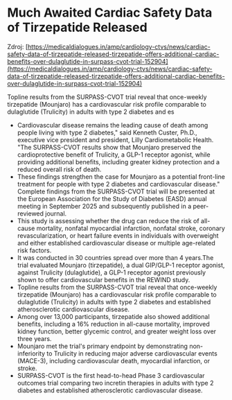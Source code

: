 # Much Awaited Cardiac Safety Data of Tirzepatide Released

Zdroj: [https://medicaldialogues.in/amp/cardiology-ctvs/news/cardiac-safety-data-of-tirzepatide-released-tirzepatide-offers-additional-cardiac-benefits-over-dulaglutide-in-surpass-cvot-trial-152904](https://medicaldialogues.in/amp/cardiology-ctvs/news/cardiac-safety-data-of-tirzepatide-released-tirzepatide-offers-additional-cardiac-benefits-over-dulaglutide-in-surpass-cvot-trial-152904)

Topline results from the SURPASS-CVOT trial reveal that once-weekly tirzepatide (Mounjaro) has a cardiovascular risk profile comparable to dulaglutide (Trulicity) in adults with type 2 diabetes and es

- Cardiovascular disease remains the leading cause of death among people living with type 2 diabetes," said Kenneth Custer, Ph.D., executive vice president and president, Lilly Cardiometabolic Health. "The SURPASS-CVOT results show that Mounjaro preserved the cardioprotective benefit of Trulicity, a GLP-1 receptor agonist, while providing additional benefits, including greater kidney protection and a reduced overall risk of death.
- These findings strengthen the case for Mounjaro as a potential front-line treatment for people with type 2 diabetes and cardiovascular disease." Complete findings from the SURPASS-CVOT trial will be presented at the European Association for the Study of Diabetes (EASD) annual meeting in September 2025 and subsequently published in a peer-reviewed journal.
- This study is assessing whether the drug can reduce the risk of all-cause mortality, nonfatal myocardial infarction, nonfatal stroke, coronary revascularization, or heart failure events in individuals with overweight and either established cardiovascular disease or multiple age-related risk factors.
- It was conducted in 30 countries spread over more than 4 years.The trial evaluated Mounjaro (tirzepatide), a dual GIP/GLP-1 receptor agonist, against Trulicity (dulaglutide), a GLP-1 receptor agonist previously shown to offer cardiovascular benefits in the REWIND study.
- Topline results from the SURPASS-CVOT trial reveal that once-weekly tirzepatide (Mounjaro) has a cardiovascular risk profile comparable to dulaglutide (Trulicity) in adults with type 2 diabetes and established atherosclerotic cardiovascular disease.
- Among over 13,000 participants, tirzepatide also showed additional benefits, including a 16% reduction in all-cause mortality, improved kidney function, better glycemic control, and greater weight loss over three years.
- Mounjaro met the trial's primary endpoint by demonstrating non-inferiority to Trulicity in reducing major adverse cardiovascular events (MACE-3), including cardiovascular death, myocardial infarction, or stroke.
- SURPASS-CVOT is the first head-to-head Phase 3 cardiovascular outcomes trial comparing two incretin therapies in adults with type 2 diabetes and established atherosclerotic cardiovascular disease.
